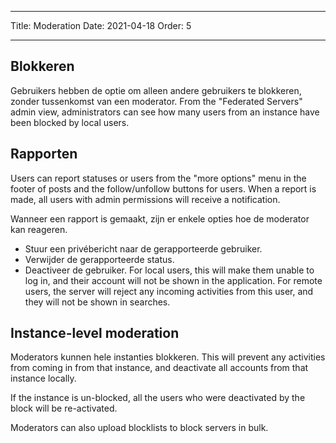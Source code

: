 - - -
Title: Moderation Date: 2021-04-18 Order: 5
- - -

## Blokkeren
Gebruikers hebben de optie om alleen andere gebruikers te blokkeren, zonder tussenkomst van een moderator. From the "Federated Servers" admin view, administrators can see how many users from an instance have been blocked by local users.

## Rapporten
Users can report statuses or users from the "more options" menu in the footer of posts and the follow/unfollow buttons for users. When a report is made, all users with admin permissions will receive a notification.

Wanneer een rapport is gemaakt, zijn er enkele opties hoe de moderator kan reageren.
- Stuur een privébericht naar de gerapporteerde gebruiker.
- Verwijder de gerapporteerde status.
- Deactiveer de gebruiker. For local users, this will make them unable to log in, and their account will not be shown in the application. For remote users, the server will reject any incoming activities from this user, and they will not be shown in searches.

## Instance-level moderation
Moderators kunnen hele instanties blokkeren. This will prevent any activities from coming in from that instance, and deactivate all accounts from that instance locally.

If the instance is un-blocked, all the users who were deactivated by the block will be re-activated.

Moderators can also upload blocklists to block servers in bulk.
